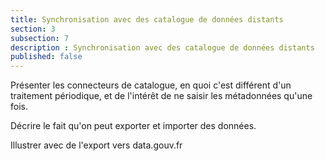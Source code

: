 ```yaml
---
title: Synchronisation avec des catalogue de données distants
section: 3
subsection: 7
description : Synchronisation avec des catalogue de données distants
published: false
---
```


Présenter les connecteurs de catalogue, en quoi c'est différent d'un traitement périodique, et de l'intérêt de ne saisir les métadonnées qu'une fois.

Décrire le fait qu'on peut exporter et importer des données.

Illustrer avec de l'export vers data.gouv.fr